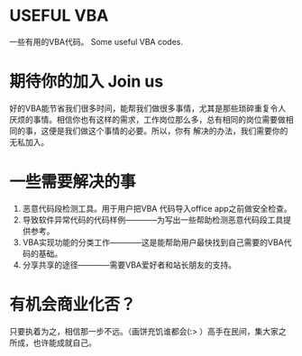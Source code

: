 # USEFUL VBA
一些有用的VBA代码。
Some useful VBA codes.
# 期待你的加入 Join us
好的VBA能节省我们很多时间，能帮我们做很多事情，尤其是那些琐碎重复令人厌烦的事情。相信你也有这样的需求，工作岗位那么多，总有相同的岗位需要做相同的事，这便是我们做这个事情的必要。所以，你有 解决的办法，我们需要你的无私加入。
# 一些需要解决的事
  1. 恶意代码段检测工具。用于用户把VBA 代码导入office app之前做安全检查。
  2. 导致软件异常代码的代码样例————为写出一些帮助检测恶意代码段工具提供参考。
  3. VBA实现功能的分类工作————这是能帮助用户最快找到自己需要的VBA代码的基础。
  4. 分享共享的途径————需要VBA爱好者和站长朋友的支持。
# 有机会商业化否？

只要执着为之，相信那一步不远。（画饼充饥谁都会(:> ）高手在民间，集大家之所成，也许能成就自己。
